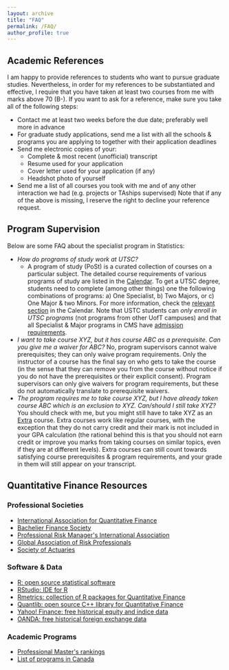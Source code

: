 ```yaml
---
layout: archive
title: "FAQ"
permalink: /FAQ/
author_profile: true
---
```

## Academic References
I am happy to provide references to students who want to pursue graduate studies. Nevertheless, in order for my references to be substantiated and effective, I require that you have taken at least two courses from me with marks above 70 (B-). If you want to ask for a reference, make sure you take all of the following steps:
- Contact me at least two weeks before the due date; preferably well more in advance
- For graduate study applications, send me a list with all the schools & programs you are applying to together with their application deadlines
- Send me electronic copies of your:
	+ Complete & most recent (unofficial) transcript
	+ Resume used for your application
	+ Cover letter used for your application (if any)
	+ Headshot photo of yourself	
- Send me a list of all courses you took with me and of any other interaction we had (e.g. projects or TAships supervised)
Note that if any of the above is missing, I reserve the right to decline your reference request.


## Program Supervision

Below are some FAQ about the specialist program in Statistics:
- *How do programs of study work at UTSC?* 
	+ A program of study (PoSt) is a curated collection of courses on a particular subject. The detailed course requirements of various programs of study are listed in the [Calendar](https://utsc.calendar.utoronto.ca/search-programs). To get a UTSC degree, students need to complete (among other things) one the following combinations of programs: a) One Specialist, b) Two Majors, or c) One Major & two Minors. For more information, check the [relevant section](https://utsc.calendar.utoronto.ca/programs#general) in the Calendar. Note that USTC students can *only enroll in UTSC programs* (not programs from other UofT campuses) and that all Specialist & Major programs in CMS have [admission requirements](https://www.utsc.utoronto.ca/cms/understanding-post-requirements). 
- *I want to take course XYZ, but it has course ABC as a prerequisite. Can you give me a waiver for ABC?*
   No, program supervisors cannot waive prerequisites; they can only waive program requirements. Only the instructor of a course has the final say on who gets to take the course (in the sense that they can remove you from the course without notice if you do not have the prerequisites or their explicit consent). Program supervisors can only give waivers for program requirements, but these do not automatically translate to prerequisite waivers.
- *The program requires me to take course XYZ, but I have already taken course ABC which is an exclusion to XYZ. Can/should I still take XYZ?*
  	You should check with me, but you might still have to take XYZ as an [Extra](https://utsc.calendar.utoronto.ca/course-regulations#repeating) course. Extra courses work like regular courses, with the exception that they do not carry credit and their mark is not included in your GPA calculation (the rational behind this is that you should not earn credit or improve you marks from taking courses on similar topics, even if they are at different levels). Extra courses can still count towards satisfying course prerequisites & program requirements, and your grade in them will still appear on your transcript.

	
## Quantitative Finance Resources

### Professional Societies
<ul>
<li><a href="http://www.iaqf.org/">International Association for Quantitative Finance</a></li>
<li><a href="http://www.bachelierfinance.org/">Bachelier Finance Society</a></li>
<li><a href="http://www.prmia.org/">Professional Risk Manager's International Association</a></li>
<li><a href="http://www.garp.org/">Global Association of Risk Professionals</a></li>
<li><a href="http://www.soa.org/">Society of Actuaries</a></li>
</ul>

<h3>Software & Data</h3>
<ul>
<li><a href="http://cran.r-project.org/">R: open source statistical software</a></li>
<li><a href="https://www.rstudio.com/">RStudio: IDE for R</a></li>
<li><a href="https://www.rmetrics.org/">Rmetrics: collection of R packages for Quantitative Finance</a></li>
<li><a href="http://quantlib.org/index.shtml">Quantlib: open source C++ library for Quantitative Finance</a></li>
<li><a href="http://finance.yahoo.com/">Yahoo! Finance: free historical equity and indice data</a></li>
<li><a href="http://www.oanda.com/currency/historical-rates/">OANDA: free historical foreign exchange data</a></li>
</ul>

<h3>Academic Programs</h3>
<ul>
<li><a href="https://www.quantnet.com/mfe-programs-rankings/">Professional Master's rankings</a></li>
<li><a href="http://www.canadian-universities.net/Universities/Programs/Mathematical_Finance.html">List of programs in Canada</a></li>
</ul>
